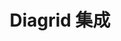 ---
type: docs
title: "Diagrid 集成"
linkTitle: "Diagrid"
weight: 1000
description: "Dapr 和 Diagrid 的集成"
---
